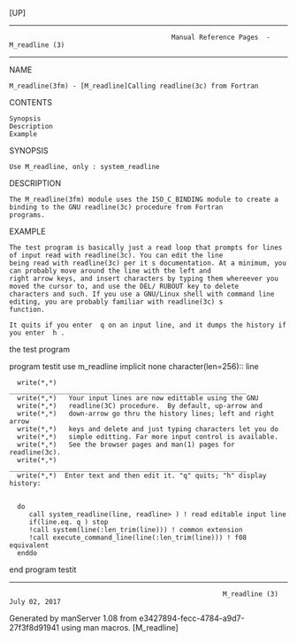 [UP]

-----------------------------------------------------------------------------------------------------------------------------------
                                             Manual Reference Pages  - M_readline (3)
-----------------------------------------------------------------------------------------------------------------------------------
                                                                 
NAME

    M_readline(3fm) - [M_readline]Calling readline(3c) from Fortran

CONTENTS

    Synopsis
    Description
    Example

SYNOPSIS

    Use M_readline, only : system_readline

DESCRIPTION

    The M_readline(3fm) module uses the ISO_C_BINDING module to create a binding to the GNU readline(3c) procedure from Fortran
    programs.

EXAMPLE

    The test program is basically just a read loop that prompts for lines of input read with readline(3c). You can edit the line
    being read with readline(3c) per it s documentation. At a minimum, you can probably move around the line with the left and
    right arrow keys, and insert characters by typing them whereever you moved the cursor to, and use the DEL/ RUBOUT key to delete
    characters and such. If you use a GNU/Linux shell with command line editing, you are probably familiar with readline(3c) s
    function.

    It quits if you enter  q on an input line, and it dumps the history if you enter  h .

the test program

   program testit
      use m_readline
      implicit none
      character(len=256):: line


      write(*,*)  ____________________________________________________________ 
      write(*,*)   Your input lines are now edittable using the GNU 
      write(*,*)   readline(3C) procedure.  By default, up-arrow and 
      write(*,*)   down-arrow go thru the history lines; left and right arrow 
      write(*,*)   keys and delete and just typing characters let you do 
      write(*,*)   simple editting. Far more input control is available. 
      write(*,*)   See the browser pages and man(1) pages for readline(3c). 
      write(*,*)  ____________________________________________________________ 
      write(*,*)  Enter text and then edit it. "q" quits; "h" display history: 


      do
         call system_readline(line, readline> ) ! read editable input line
         if(line.eq. q ) stop
         !call system(line(:len_trim(line))) ! common extension
         !call execute_command_line(line(:len_trim(line))) ! f08 equivalent
      enddo
   end program testit



-----------------------------------------------------------------------------------------------------------------------------------

                                                          M_readline (3)                                              July 02, 2017

Generated by manServer 1.08 from e3427894-fecc-4784-a9d7-27f3f8d91941 using man macros.
                                                           [M_readline]
